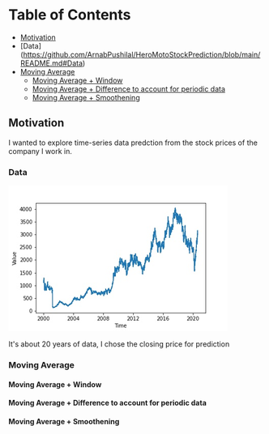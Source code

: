# Table of Contents
* [Motivation](https://github.com/ArnabPushilal/HeroMotoStockPrediction/blob/main/README.md#Motivation)
* [Data] (https://github.com/ArnabPushilal/HeroMotoStockPrediction/blob/main/README.md#Data)
* [Moving Average](https://github.com/ArnabPushilal/HeroMotoStockPrediction/blob/main/README.md#moving-average)
  * [Moving Average + Window](https://github.com/ArnabPushilal/HeroMotoStockPrediction/blob/main/README.md#moving-average--window)
  * [Moving Average + Difference to account for periodic data](https://github.com/ArnabPushilal/HeroMotoStockPrediction/blob/main/README.md#moving-average--difference-to-account-for-periodic-data)
  * [Moving Average + Smoothening](https://github.com/ArnabPushilal/HeroMotoStockPrediction/blob/main/README.md#moving-average--smoothening)




## Motivation 
I wanted to explore time-series data predction from the stock prices of the company I work in.

### Data

![](https://github.com/ArnabPushilal/HeroMotoStockPrediction/blob/main/images/StockData.jpg)

It's about 20 years of data, I chose the closing price for prediction

### Moving Average

 #### Moving Average + Window
 
 #### Moving Average + Difference to account for periodic data
 
 #### Moving Average + Smoothening
 
 
